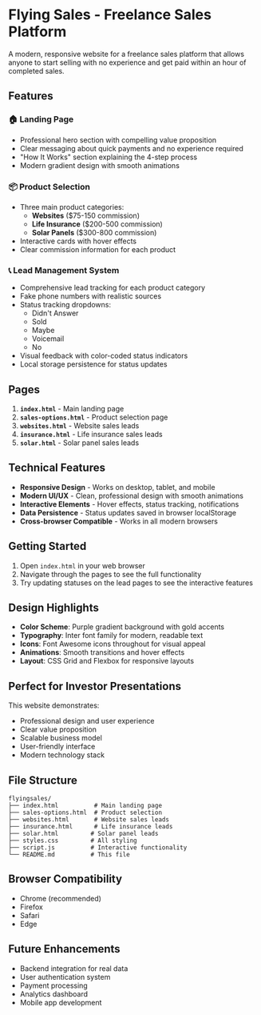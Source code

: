 # Flying Sales - Freelance Sales Platform

A modern, responsive website for a freelance sales platform that allows anyone to start selling with no experience and get paid within an hour of completed sales.

## Features

### 🏠 Landing Page
- Professional hero section with compelling value proposition
- Clear messaging about quick payments and no experience required
- "How It Works" section explaining the 4-step process
- Modern gradient design with smooth animations

### 📦 Product Selection
- Three main product categories:
  - **Websites** ($75-150 commission)
  - **Life Insurance** ($200-500 commission)
  - **Solar Panels** ($300-800 commission)
- Interactive cards with hover effects
- Clear commission information for each product

### 📞 Lead Management System
- Comprehensive lead tracking for each product category
- Fake phone numbers with realistic sources
- Status tracking dropdowns:
  - Didn't Answer
  - Sold
  - Maybe
  - Voicemail
  - No
- Visual feedback with color-coded status indicators
- Local storage persistence for status updates

## Pages

1. **`index.html`** - Main landing page
2. **`sales-options.html`** - Product selection page
3. **`websites.html`** - Website sales leads
4. **`insurance.html`** - Life insurance sales leads
5. **`solar.html`** - Solar panel sales leads

## Technical Features

- **Responsive Design** - Works on desktop, tablet, and mobile
- **Modern UI/UX** - Clean, professional design with smooth animations
- **Interactive Elements** - Hover effects, status tracking, notifications
- **Data Persistence** - Status updates saved in browser localStorage
- **Cross-browser Compatible** - Works in all modern browsers

## Getting Started

1. Open `index.html` in your web browser
2. Navigate through the pages to see the full functionality
3. Try updating statuses on the lead pages to see the interactive features

## Design Highlights

- **Color Scheme**: Purple gradient background with gold accents
- **Typography**: Inter font family for modern, readable text
- **Icons**: Font Awesome icons throughout for visual appeal
- **Animations**: Smooth transitions and hover effects
- **Layout**: CSS Grid and Flexbox for responsive layouts

## Perfect for Investor Presentations

This website demonstrates:
- Professional design and user experience
- Clear value proposition
- Scalable business model
- User-friendly interface
- Modern technology stack

## File Structure

```
flyingsales/
├── index.html          # Main landing page
├── sales-options.html  # Product selection
├── websites.html       # Website sales leads
├── insurance.html      # Life insurance leads
├── solar.html         # Solar panel leads
├── styles.css         # All styling
├── script.js          # Interactive functionality
└── README.md          # This file
```

## Browser Compatibility

- Chrome (recommended)
- Firefox
- Safari
- Edge

## Future Enhancements

- Backend integration for real data
- User authentication system
- Payment processing
- Analytics dashboard
- Mobile app development 